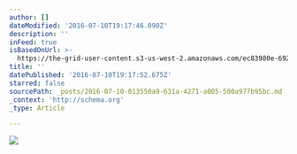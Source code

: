 ```yaml
---
author: []
dateModified: '2016-07-10T19:17:46.090Z'
description: ''
inFeed: true
isBasedOnUrl: >-
  https://the-grid-user-content.s3-us-west-2.amazonaws.com/ec83980e-6928-4c7f-b5e5-337131536b0f.jpg
title: ''
datePublished: '2016-07-10T19:17:52.675Z'
starred: false
sourcePath: _posts/2016-07-10-013550a9-631a-4271-a005-500a977b95bc.md
_context: 'http://schema.org'
_type: Article

---
```

![](https://the-grid-user-content.s3-us-west-2.amazonaws.com/ec83980e-6928-4c7f-b5e5-337131536b0f.jpg)